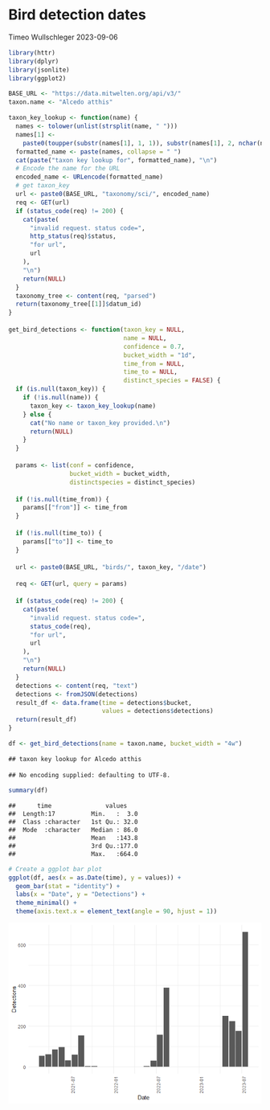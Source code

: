 Bird detection dates
================
Timeo Wullschleger
2023-09-06

``` r
library(httr)
library(dplyr)
library(jsonlite)
library(ggplot2)
```

``` r
BASE_URL <- "https://data.mitwelten.org/api/v3/"
taxon.name <- "Alcedo atthis"
```

``` r
taxon_key_lookup <- function(name) {
  names <- tolower(unlist(strsplit(name, " ")))
  names[1] <-
    paste0(toupper(substr(names[1], 1, 1)), substr(names[1], 2, nchar(names[1])))
  formatted_name <- paste(names, collapse = " ")
  cat(paste("taxon key lookup for", formatted_name), "\n")
  # Encode the name for the URL
  encoded_name <- URLencode(formatted_name)
  # get taxon_key
  url <- paste0(BASE_URL, "taxonomy/sci/", encoded_name)
  req <- GET(url)
  if (status_code(req) != 200) {
    cat(paste(
      "invalid request. status code=",
      http_status(req)$status,
      "for url",
      url
    ),
    "\n")
    return(NULL)
  }
  taxonomy_tree <- content(req, "parsed")
  return(taxonomy_tree[[1]]$datum_id)
}

get_bird_detections <- function(taxon_key = NULL,
                                name = NULL,
                                confidence = 0.7,
                                bucket_width = "1d",
                                time_from = NULL,
                                time_to = NULL,
                                distinct_species = FALSE) {
  if (is.null(taxon_key)) {
    if (!is.null(name)) {
      taxon_key <- taxon_key_lookup(name)
    } else {
      cat("No name or taxon_key provided.\n")
      return(NULL)
    }
  }
  
  params <- list(conf = confidence,
                 bucket_width = bucket_width,
                 distinctspecies = distinct_species)
  
  if (!is.null(time_from)) {
    params[["from"]] <- time_from
  }
  
  if (!is.null(time_to)) {
    params[["to"]] <- time_to
  }
  
  url <- paste0(BASE_URL, "birds/", taxon_key, "/date")
  
  req <- GET(url, query = params)
  
  if (status_code(req) != 200) {
    cat(paste(
      "invalid request. status code=",
      status_code(req),
      "for url",
      url
    ),
    "\n")
    return(NULL)
  }
  detections <- content(req, "text")
  detections <- fromJSON(detections)
  result_df <- data.frame(time = detections$bucket,
                          values = detections$detections)
  return(result_df)
}
```

``` r
df <- get_bird_detections(name = taxon.name, bucket_width = "4w")
```

    ## taxon key lookup for Alcedo atthis

    ## No encoding supplied: defaulting to UTF-8.

``` r
summary(df)
```

    ##      time               values     
    ##  Length:17          Min.   :  3.0  
    ##  Class :character   1st Qu.: 32.0  
    ##  Mode  :character   Median : 86.0  
    ##                     Mean   :143.8  
    ##                     3rd Qu.:177.0  
    ##                     Max.   :664.0

``` r
# Create a ggplot bar plot
ggplot(df, aes(x = as.Date(time), y = values)) +
  geom_bar(stat = "identity") +
  labs(x = "Date", y = "Detections") +
  theme_minimal() +
  theme(axis.text.x = element_text(angle = 90, hjust = 1))
```

![](birds_detection_dates_files/figure-gfm/unnamed-chunk-5-1.png)<!-- -->
